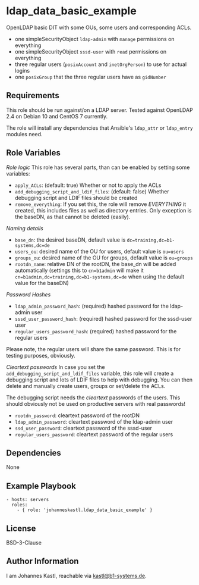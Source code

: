 ldap_data_basic_example
=========

OpenLDAP basic DIT with some OUs, some users and corresponding ACLs.

- one simpleSecurityObject `ldap-admin` with `manage` permissions on everything
- one simpleSecurityObject `sssd-user` with `read` permissions on everything
- three regular users (`posixAccount` and `inetOrgPerson`) to use for actual logins
- one `posixGroup` that the three regular users have as `gidNumber`

Requirements
------------

This role should be run against/on a LDAP server. Tested against OpenLDAP 2.4 on Debian 10 and CentOS 7 currently.

The role will install any dependencies that Ansible's `ldap_attr` or `ldap_entry` modules need.

Role Variables
--------------

*Role logic*
This role has several parts, than can be enabled by setting some variables:
- `apply_ACLs`: (default: true) Whether or not to apply the ACLs
- `add_debugging_script_and_ldif_files`: (default: false) Whether debugging script and LDIF files should be created
- `remove_everything`: If you set this, the role will remove *EVERYTHING* it created, this includes files as well as directory entries. Only exception is the baseDN, as that cannot be deleted (easily).

*Naming details*

- `base_dn`: the desired baseDN, default value is `dc=training,dc=b1-systems,dc=de`
- `users_ou`: desired name of the OU for users, default value is `ou=users`
- `groups_ou`: desired name of the OU for groups, default value is `ou=groups`
- `rootdn_name`: relative DN of the rootDN, the base_dn will be added automatically (settings this to `cn=b1admin` will make it `cn=b1admin,dc=training,dc=b1-systems,dc=de` when using the default value for the baseDN)

*Password Hashes*
- `ldap_admin_password_hash`: (required) hashed password for the ldap-admin user
- `sssd_user_password_hash`: (required) hashed password for the sssd-user user
- `regular_users_password_hash`: (required) hashed password for the regular users

Please note, the regular users will share the same password. This is for testing purposes, obviously.

*Cleartext passwords*
In case you set the `add_debugging_script_and_ldif_files` variable, this role will create a debugging script and lots of LDIF files to help with debugging. You can then delete and manually create users, groups or set/delete the ACLs.

The debugging script needs the *cleartext* passwords of the users. This should obviously not be used on productive servers with real passwords!

- `rootdn_password`: cleartext password of the rootDN
- `ldap_admin_password`: cleartext password of the ldap-admin user
- `ssd_user_password`: cleartext password of the sssd-user
- `regular_users_password`: cleartext password of the regular users

Dependencies
------------

None

Example Playbook
----------------

    - hosts: servers
      roles:
        - { role: 'johanneskastl.ldap_data_basic_example' }

License
-------

BSD-3-Clause

Author Information
------------------

I am Johannes Kastl, reachable via kastl@b1-systems.de.

